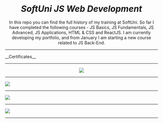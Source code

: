 <h1 align="center"><i>SoftUni JS Web Development</i></h1>

<p align="center">In this repo you can find the full history of my training at SoftUni. So far I have completed the following courses - JS Basics, JS Fundamentals, JS Advanced, JS Applications, HTML & CSS and ReactJS. I am currently developing my portfolio, and from January I am starting a new course related to JS Back-End.
</p>

<hr /> 
 __Certificates__
<hr />
 <p align="center">
  <a align="center" href="">
    <img src="./certificates/Programming Basics - September 2021 - Certificate.jpeg" />
  </a>
  <hr />
  <a align="center" href="">
    <img src="./certificates/Programming Fundamentals with JS - January 2022 - Certificate.jpeg" />
  </a>
    <hr />
  <a align="center" href="">
    <img src="./certificates/JSAdvanced-May-2022 - Certificate.jpeg" />
  </a>
    <hr />
  <a align="center" href="">
    <img src="./certificates/JS Applications - June 2022 - Certificate.jpeg" />
  </a>
    <hr />
<p>

  
 
